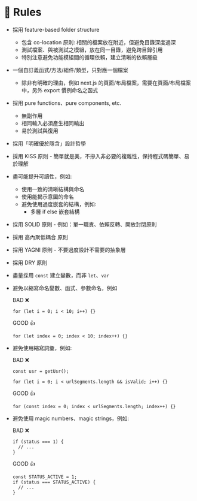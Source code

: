 # 🫡 Rules

- 採用 feature-based folder structure

  - 包含 co-location 原則: 相關的檔案放在附近，但避免目錄深度過深
  - 測試檔案、與被測試之模組，放在同一目錄，避免跨目錄引用
  - 特別注意避免功能模組間的循環依賴，建立清晰的依賴層級

- 一個自訂義函式/方法/組件/類型，只對應一個檔案

  - 除非有明確的理由，例如 next.js 的頁面/布局檔案，需要在頁面/布局檔案中，另外 export 慣例命名之函式

- 採用 pure functions、pure components, etc.

  - 無副作用
  - 相同輸入必須產生相同輸出
  - 易於測試與復用

- 採用「明確優於隱含」設計哲學

- 採用 KISS 原則 - 簡單就是美，不摻入非必要的複雜性，保持程式碼簡單、易於理解

- 盡可能提升可讀性，例如:

  - 使用一致的清晰結構與命名
  - 使用能揭示意圖的命名
  - 避免使用過度嵌套的結構，例如:
    - 多層 if else 嵌套結構

- 採用 SOLID 原則 - 例如：單一職責、依賴反轉、開放封閉原則

- 採用 高內聚低耦合 原則

- 採用 YAGNI 原則 - 不要過度設計不需要的抽象層

- 採用 DRY 原則

- 盡量採用 `const` 建立變數，而非 `let`、`var`

- 避免以縮寫命名變數、函式、參數命名，例如

  BAD ❌

  ```tsx
  for (let i = 0; i < 10; i++) {}
  ```

  GOOD 👍

  ```tsx
  for (let index = 0; index < 10; index++) {}
  ```

- 避免使用縮寫詞彙，例如:

  BAD ❌

  ```tsx
  const usr = getUsr();
  ```

  ```tsx
  for (let i = 0; i < urlSegments.length && isValid; i++) {}
  ```

  GOOD 👍

  ```tsx
  for (const index = 0; index < urlSegments.length; index++) {}
  ```

- 避免使用 magic numbers、magic strings，例如:

  BAD ❌

  ```tsx
  if (status === 1) {
    // ...
  }
  ```

  GOOD 👍

  ```tsx
  const STATUS_ACTIVE = 1;
  if (status === STATUS_ACTIVE) {
    // ...
  }
  ```
